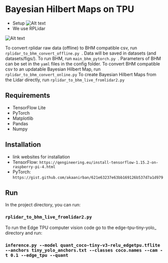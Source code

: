# Bayesian Hilbert Maps on TPU

* Setup
![Alt text](./SURF_setup.jpg)
* We use RPLidar
<!---
#![Alt text](./output/surf_patrick_toy_intersection/_frame0.png?raw=true "Regression Sample")
 -->
![Alt text](./SURFgif2.gif)

To convert rplidar raw data (offline) to BHM compatible csv, run  ```rplidar_to_bhm_convert_offline.py ```. Data will be saved in datasets (and datasets/figs/).
To run BHM, run  ```main_bhm_pytorch.py ```. Parameters of BHM can be set in the ```yaml``` files in the config folder.
To convert BHM compatible csv to an updatable Bayesian Hilbert Map, run 
```rplidar_to_bhm_convert_online.py```
To create Bayesian Hilbert Maps from the Lidar directly, run ```rplidar_to_bhm_live_fromlidar2.py```



## Requirements
- TensorFlow Lite
- PyTorch
- Matplotlib
- Pandas
- Numpy

## Installation 

- link websites for installation
- TensorFlow: `https://qengineering.eu/install-tensorflow-1.15.2-on-raspberry-pi-4.html`
- PyTorch: `https://gist.github.com/akaanirban/621e63237e63bb169126b537d7a1d979`

## Run

In the project directory, you can run:

### `rplidar_to_bhm_live_fromlidar2.py` 

To run the Edge TPU computer vision code go to the edge-tpu-tiny-yolo_ directory and run:

### `inference.py --model quant_coco-tiny-v3-relu_edgetpu.tflite --anchors tiny_yolo_anchors.txt --classes coco.names --cam -t 0.1 --edge_tpu --quant`


